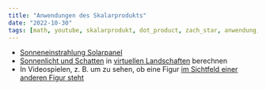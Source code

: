 ```yaml
---
title: "Anwendungen des Skalarprodukts"
date: "2022-10-30"
tags: [math, youtube, skalarprodukt, dot_product, zach_star, anwendung, real_world, sachkontext, vektor, vector, solar_panels, video_game, spiel, videospiel, schatten, shadow, landscape, landschaft, lineare_algebra, analytische_geometrie, zelda]
---
```

- [Sonneneinstrahlung Solarpanel](https://www.youtube.com/watch?v=TBpDMLCC2uY&t=74)
- [Sonnenlicht und Schatten](https://www.youtube.com/watch?v=TBpDMLCC2uY&t=221) in [virtuellen Landschaften](https://www.youtube.com/watch?v=BFld4EBO2RE&t=388) berechnen
- In Videospielen, z. B. um zu sehen, ob eine Figur [im Sichtfeld einer anderen Figur steht](https://www.youtube.com/watch?v=TBpDMLCC2uY&t=153)

